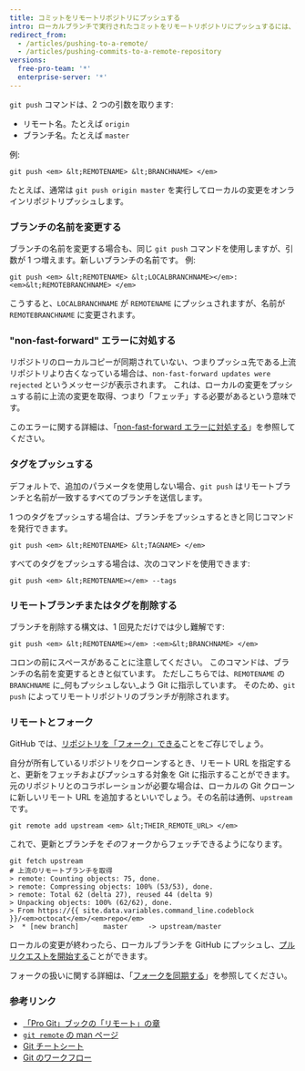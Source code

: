 ```yaml
---
title: コミットをリモートリポジトリにプッシュする
intro: ローカルブランチで実行されたコミットをリモートリポジトリにプッシュするには、`git push` を使用します。
redirect_from:
  - /articles/pushing-to-a-remote/
  - /articles/pushing-commits-to-a-remote-repository
versions:
  free-pro-team: '*'
  enterprise-server: '*'
---
```


`git push` コマンドは、2 つの引数を取ります:

* リモート名。たとえば `origin`
* ブランチ名。たとえば `master`

例:

```shell
git push <em> &lt;REMOTENAME> &lt;BRANCHNAME> </em>
```

たとえば、通常は `git push origin master` を実行してローカルの変更をオンラインリポジトリプッシュします。

### ブランチの名前を変更する

ブランチの名前を変更する場合も、同じ `git push` コマンドを使用しますが、引数が 1 つ増えます。新しいブランチの名前です。 例:

```shell
git push <em> &lt;REMOTENAME> &lt;LOCALBRANCHNAME></em>:<em>&lt;REMOTEBRANCHNAME> </em>
```

こうすると、`LOCALBRANCHNAME` が `REMOTENAME` にプッシュされますが、名前が `REMOTEBRANCHNAME` に変更されます。

### "non-fast-forward" エラーに対処する

リポジトリのローカルコピーが同期されていない、つまりプッシュ先である上流リポジトリより古くなっている場合は、`non-fast-forward updates were rejected` というメッセージが表示されます。 これは、ローカルの変更をプッシュする前に上流の変更を取得、つまり「フェッチ」する必要があるという意味です。

このエラーに関する詳細は、「[non-fast-forward エラーに対処する](/articles/dealing-with-non-fast-forward-errors)」を参照してください。

### タグをプッシュする

デフォルトで、追加のパラメータを使用しない場合、`git push` はリモートブランチと名前が一致するすべてのブランチを送信します。

1 つのタグをプッシュする場合は、ブランチをプッシュするときと同じコマンドを発行できます。

```shell
git push <em> &lt;REMOTENAME> &lt;TAGNAME> </em>
```

すべてのタグをプッシュする場合は、次のコマンドを使用できます:

```shell
git push <em> &lt;REMOTENAME></em> --tags
```

### リモートブランチまたはタグを削除する

ブランチを削除する構文は、1 回見ただけでは少し難解です:

```shell
git push <em> &lt;REMOTENAME></em> :<em>&lt;BRANCHNAME> </em>
```

コロンの前にスペースがあることに注意してください。 このコマンドは、ブランチの名前を変更するときと似ています。 ただしこちらでは、`REMOTENAME` の `BRANCHNAME` に_何もプッシュしない_よう Git に指示しています。 そのため、`git push` によってリモートリポジトリのブランチが削除されます。

### リモートとフォーク

GitHub では、[リポジトリを「フォーク」できる](https://guides.github.com/overviews/forking/)ことをご存じでしょう。

自分が所有しているリポジトリをクローンするとき、リモート URL を指定すると、更新をフェッチおよびプッシュする対象を Git に指示することができます。 元のリポジトリとのコラボレーションが必要な場合は、ローカルの Git クローンに新しいリモート URL を追加するといいでしょう。その名前は通例、`upstream` です。

```shell
git remote add upstream <em> &lt;THEIR_REMOTE_URL> </em>
```

これで、更新とブランチを*その*フォークからフェッチできるようになります。

```shell
git fetch upstream
# 上流のリモートブランチを取得
> remote: Counting objects: 75, done.
> remote: Compressing objects: 100% (53/53), done.
> remote: Total 62 (delta 27), reused 44 (delta 9)
> Unpacking objects: 100% (62/62), done.
> From https://{{ site.data.variables.command_line.codeblock }}/<em>octocat</em>/<em>repo</em>
>  * [new branch]      master     -> upstream/master
```

ローカルの変更が終わったら、ローカルブランチを GitHub にプッシュし、[プルリクエストを開始する](/articles/about-pull-requests)ことができます。

フォークの扱いに関する詳細は、「[フォークを同期する](/articles/syncing-a-fork)」を参照してください。

### 参考リンク

- [「Pro Git」ブックの「リモート」の章](https://git-scm.com/book/ch5-2.html)
- [`git remote` の man ページ](https://git-scm.com/docs/git-remote.html)
- [Git チートシート](/articles/git-cheatsheet)
- [Git のワークフロー](/articles/git-workflows)
